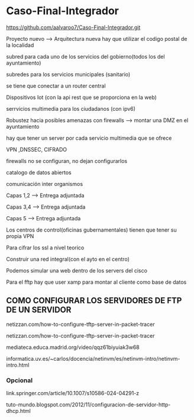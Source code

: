 # Caso-Final-Integrador
https://github.com/aalvaroo7/Caso-Final-Integrador.git


Proyecto nuevo --> Arquitectura nueva
hay que utilizar el codigo postal de la localidad 

subred para cada uno de los servicios del gobierno(todos los del ayuntamiento) 

subredes para los servicios municipales (sanitario)

se tiene que conectar a un router central

Dispositivos Iot (con la api rest que se proporciona en la web)

serrvicios multimedia para los ciudadanos (con ipv6)

Robustez hacia posibles amenazas con firewalls --> montar una DMZ en el ayuntamiento 

hay que tener un server por cada servicio multimedia que se ofrece 

VPN ,DNSSEC, CIFRADO

firewalls no se configuran, no dejan configurarlos

catalogo de datos abiertos 

comunicación inter organismos 



Capas 1,2 --> Entrega adjuntada

Capas 3,4 --> Entrega adjuntada 

Capas 5 --> Entrega adjuntada


Los centros de control(oficinas gubernamentales) tienen que tener su propia VPN 

Para cifrar los ssl a nivel teorico 

Construir una red integral(con el ayto en el centro)


Podemos simular una web dentro de los servers del cisco

Para el fftp hay que user xamp para montar al cliente como base de datos

## COMO CONFIGURAR LOS SERVIDORES DE FTP DE UN SERVIDOR 

netizzan.com/how-to-configure-tftp-server-in-packet-tracer

netizzan.com/how-to-configure-tftp-server-in-packet-tracer

mediateca.educa.madrid.org/video/qqz61biyuiak3w68

informatica.uv.es/~carlos/docencia/netinvm/es/netinvm-intro/netinvm-intro.html

### Opcional 

link.springer.com/article/10.1007/s10586-024-04291-z


tuto-mundo.blogspot.com/2012/11/configuracion-de-servidor-http-dhcp.html
